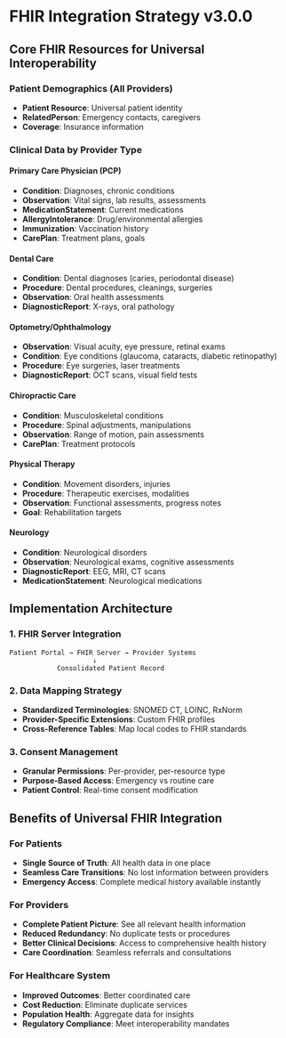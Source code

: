 # FHIR Integration Strategy v3.0.0

## Core FHIR Resources for Universal Interoperability

### Patient Demographics (All Providers)
- **Patient Resource**: Universal patient identity
- **RelatedPerson**: Emergency contacts, caregivers
- **Coverage**: Insurance information

### Clinical Data by Provider Type

#### Primary Care Physician (PCP)
- **Condition**: Diagnoses, chronic conditions
- **Observation**: Vital signs, lab results, assessments
- **MedicationStatement**: Current medications
- **AllergyIntolerance**: Drug/environmental allergies
- **Immunization**: Vaccination history
- **CarePlan**: Treatment plans, goals

#### Dental Care
- **Condition**: Dental diagnoses (caries, periodontal disease)
- **Procedure**: Dental procedures, cleanings, surgeries
- **Observation**: Oral health assessments
- **DiagnosticReport**: X-rays, oral pathology

#### Optometry/Ophthalmology
- **Observation**: Visual acuity, eye pressure, retinal exams
- **Condition**: Eye conditions (glaucoma, cataracts, diabetic retinopathy)
- **Procedure**: Eye surgeries, laser treatments
- **DiagnosticReport**: OCT scans, visual field tests

#### Chiropractic Care
- **Condition**: Musculoskeletal conditions
- **Procedure**: Spinal adjustments, manipulations
- **Observation**: Range of motion, pain assessments
- **CarePlan**: Treatment protocols

#### Physical Therapy
- **Condition**: Movement disorders, injuries
- **Procedure**: Therapeutic exercises, modalities
- **Observation**: Functional assessments, progress notes
- **Goal**: Rehabilitation targets

#### Neurology
- **Condition**: Neurological disorders
- **Observation**: Neurological exams, cognitive assessments
- **DiagnosticReport**: EEG, MRI, CT scans
- **MedicationStatement**: Neurological medications

## Implementation Architecture

### 1. FHIR Server Integration
```
Patient Portal → FHIR Server → Provider Systems
                     ↓
            Consolidated Patient Record
```

### 2. Data Mapping Strategy
- **Standardized Terminologies**: SNOMED CT, LOINC, RxNorm
- **Provider-Specific Extensions**: Custom FHIR profiles
- **Cross-Reference Tables**: Map local codes to FHIR standards

### 3. Consent Management
- **Granular Permissions**: Per-provider, per-resource type
- **Purpose-Based Access**: Emergency vs routine care
- **Patient Control**: Real-time consent modification

## Benefits of Universal FHIR Integration

### For Patients
- **Single Source of Truth**: All health data in one place
- **Seamless Care Transitions**: No lost information between providers
- **Emergency Access**: Complete medical history available instantly

### For Providers
- **Complete Patient Picture**: See all relevant health information
- **Reduced Redundancy**: No duplicate tests or procedures
- **Better Clinical Decisions**: Access to comprehensive health history
- **Care Coordination**: Seamless referrals and consultations

### For Healthcare System
- **Improved Outcomes**: Better coordinated care
- **Cost Reduction**: Eliminate duplicate services
- **Population Health**: Aggregate data for insights
- **Regulatory Compliance**: Meet interoperability mandates